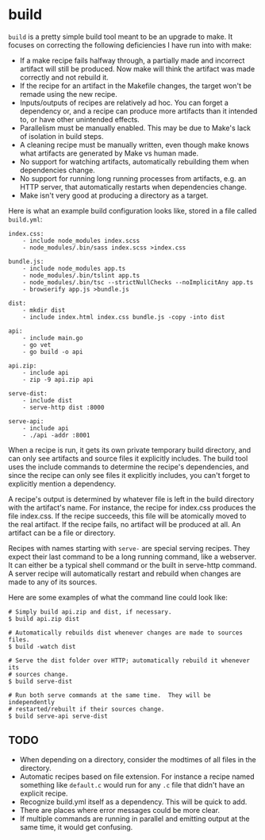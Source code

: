 build
=====

`build` is a pretty simple build tool meant to be an upgrade to make.  It
focuses on correcting the following deficiencies I have run into with make:

- If a make recipe fails halfway through, a partially made and incorrect
  artifact will still be produced.  Now make will think the artifact was made
  correctly and not rebuild it.
- If the recipe for an artifact in the Makefile changes, the target won't be
  remade using the new recipe.
- Inputs/outputs of recipes are relatively ad hoc.  You can forget a dependency
  or, and a recipe can produce more artifacts than it intended to, or have
  other unintended effects.
- Parallelism must be manually enabled.  This may be due to Make's lack of
  isolation in build steps.
- A cleaning recipe must be manually written, even though make knows what
  artifacts are generated by Make vs human made.
- No support for watching artifacts, automatically rebuilding them when
  dependencies change.
- No support for running long running processes from artifacts, e.g. an HTTP
  server, that automatically restarts when dependencies change.
- Make isn't very good at producing a directory as a target.

Here is what an example build configuration looks like, stored in a file called
`build.yml`:

	index.css:
		- include node_modules index.scss
		- node_modules/.bin/sass index.scss >index.css

	bundle.js:
		- include node_modules app.ts
		- node_modules/.bin/tslint app.ts
		- node_modules/.bin/tsc --strictNullChecks --noImplicitAny app.ts
		- browserify app.js >bundle.js

	dist:
		- mkdir dist
		- include index.html index.css bundle.js -copy -into dist

	api:
		- include main.go
		- go vet
		- go build -o api

	api.zip:
		- include api
		- zip -9 api.zip api

	serve-dist:
		- include dist
		- serve-http dist :8000

	serve-api:
		- include api
		- ./api -addr :8001

When a recipe is run, it gets its own private temporary build directory, and
can only see artifacts and source files it explicitly includes.  The build tool
uses the include commands to determine the recipe's dependencies, and since the
recipe can only see files it explicitly includes, you can't forget to
explicitly mention a dependency.

A recipe's output is determined by whatever file is left in the build directory
with the artifact's name.  For instance, the recipe for index.css produces the
file index.css.  If the recipe succeeds, this file will be atomically moved to
the real artifact.  If the recipe fails, no artifact will be produced at all.
An artifact can be a file or directory.

Recipes with names starting with `serve-` are special serving recipes.  They
expect their last command to be a long running command, like a webserver.  It
can either be a typical shell command or the built in serve-http command.  A
server recipe will automatically restart and rebuild when changes are made to
any of its sources.

Here are some examples of what the command line could look like:

	# Simply build api.zip and dist, if necessary.
	$ build api.zip dist

	# Automatically rebuilds dist whenever changes are made to sources files.
	$ build -watch dist

	# Serve the dist folder over HTTP; automatically rebuild it whenever its
	# sources change.
	$ build serve-dist

	# Run both serve commands at the same time.  They will be independently
	# restarted/rebuilt if their sources change.
	$ build serve-api serve-dist

## TODO ##

- When depending on a directory, consider the modtimes of all files in the
  directory.
- Automatic recipes based on file extension.  For instance a recipe named
  something like `default.c` would run for any `.c` file that didn't have an
  explicit recipe.
- Recognize build.yml itself as a dependency.  This will be quick to add.
- There are places where error messages could be more clear.
- If multiple commands are running in parallel and emitting output at the same
  time, it would get confusing.
